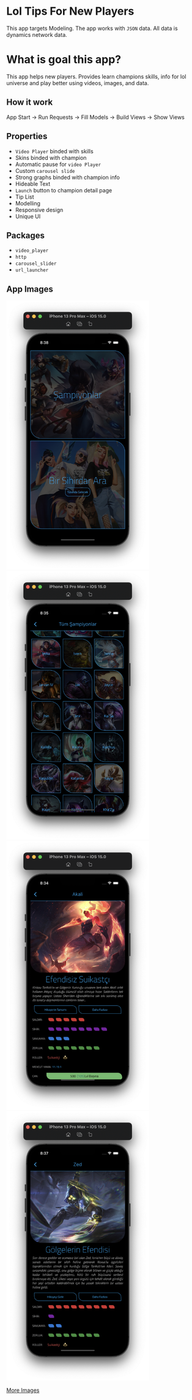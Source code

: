# Lol Tips For New Players

<p>
 This app targets Modeling. The app works with <code>JSON</code> data. All data is dynamics network data.
</p>

# What is goal this app?
<p>
 This app helps new players. Provides learn champions skills, info for lol universe and play better using videos, images, and data.
</p>

## How it work
<p>
App Start -> Run Requests -> Fill Models -> Build Views -> Show Views
</p>

## Properties

+ <code>Video Player</code> binded with skills
+ Skins binded with champion
+ Automatic pause for <code>video Player</code>
+ Custom <code>carousel slide</code> 
+ Strong graphs binded with champion info
+ Hideable Text
+ <code>Launch</code> button to champion detail page
+ Tip List
+ Modelling
+ Responsive design
+ Unique UI

## Packages

+ <code>video_player</code>
+ <code>http</code>
+ <code>carousel_slider</code>
+ <code>url_launcher</code>

## App Images
<img src="https://github.com/devmehmetates/Lol-Tips/blob/main/GithubSS/Ekran_Resmi_2021-09-27_20.38.06.png" width ="372.8" height= "702.4"> <img src="https://github.com/devmehmetates/Lol-Tips/blob/main/GithubSS/Ekran_Resmi_2021-09-27_20.35.22.png" width ="372.8" height= "702.4"> <img src="https://github.com/devmehmetates/Lol-Tips/blob/main/GithubSS/Ekran_Resmi_2021-09-27_20.34.43.png" width ="372.8" height= "702.4"> <img src="https://github.com/devmehmetates/Lol-Tips/blob/main/GithubSS/Ekran_Resmi_2021-09-27_20.37.03.png" width ="372.8" height= "702.4">

<a href="https://github.com/devmehmetates/Lol-Tips/tree/main/GithubSS"> More Images </a>
